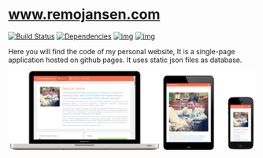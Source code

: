 www.remojansen.com
==================

[![Build Status](https://secure.travis-ci.org/remojansen/remojansen.github.io.png?branch=master)](https://travis-ci.org/remojansen/modern-workflow-demo) [![Dependencies](https://david-dm.org/remojansen/remojansen.github.io.png)](https://david-dm.org/remojansen/modern-workflow-demo#info=dependencies)
[![img](https://david-dm.org/remojansen/remojansen.github.io/dev-status.png)](https://david-dm.org/remojansen/modern-workflow-demo/#info=devDependencies)
[![img](https://david-dm.org/remojansen/remojansen.github.io/peer-status.png)](https://david-dm.org/remojansen/modern-workflow-demo/#info=peerDependenciess)

Here you will find the code of my personal website, It is a single-page application hosted on github pages. It uses static json files as database.

![web](https://raw.githubusercontent.com/remojansen/remojansen.github.io/master/website/assets/promo.png)

